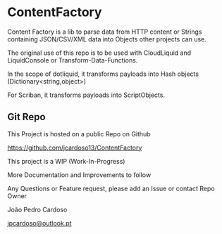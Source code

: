 # ContentFactory

Content Factory is a lib to parse data from HTTP content or Strings containing  JSON/CSV/XML data into Objects other projects can use.

The original use of this repo is to be used with CloudLiquid and LiquidConsole or Transform-Data-Functions.

In the scope of dotliquid, it transforms payloads into Hash objects (Dictionary<string,object>)

For Scriban, it transforms payloads  into ScriptObjects.


## Git Repo

This Project is hosted on a public Repo on Github

<https://github.com/jcardoso13/ContentFactory>

This project is a WIP (Work-In-Progress)

More Documentation and Improvements to follow

Any Questions or Feature request, please add an Issue or contact Repo Owner

João Pedro Cardoso

<jpcardoso@outlook.pt>

